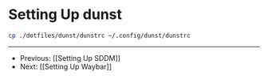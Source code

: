 # Setting Up dunst

```bash
cp ./dotfiles/dunst/dunstrc ~/.config/dunst/dunstrc
```

---

- Previous: [[Setting Up SDDM]]
- Next: [[Setting Up Waybar]]
